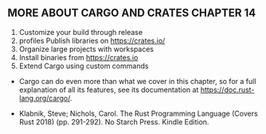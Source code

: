 ## MORE ABOUT CARGO AND CRATES CHAPTER 14
1. Customize your build through release
2. profiles  Publish libraries on https://crates.io/ 
3. Organize large projects with workspaces
4. Install binaries from https://crates.io
5. Extend Cargo using custom commands
- Cargo can do even more than what we cover in this chapter, so for a full explanation of all its features, see its documentation at https://doc.rust-lang.org/cargo/.

- Klabnik, Steve; Nichols, Carol. The Rust Programming Language (Covers Rust 2018) (pp. 291-292). No Starch Press. Kindle Edition.